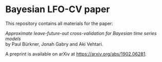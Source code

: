 # Bayesian LFO-CV paper

This repository contains all materials for the paper:

*Approximate leave-future-out cross-validation for Bayesian time series models*    
by Paul Bürkner, Jonah Gabry and Aki Vehtari.

A preprint is available on arXiv at <https://arxiv.org/abs/1902.06281>.
